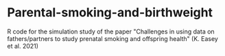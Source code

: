 # Parental-smoking-and-birthweight
R code for the simulation study of the paper "Challenges in using data on fathers/partners to study prenatal smoking and offspring health" (K. Easey et al. 2021)
